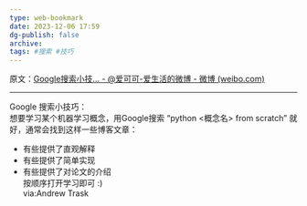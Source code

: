 ```yaml
---
type: web-bookmark
date: 2023-12-06 17:59
dg-publish: false
archive: 
tags: #搜索 #技巧
---
```

原文：[Google搜索小技... - @爱可可-爱生活的微博 - 微博 (weibo.com)](https://weibo.com/1402400261/IqPxNmVhH?pagetype=fav)

---

Google 搜索小技巧：  
想要学习某个机器学习概念，用Google搜索 “python <概念名> from scratch” 就好，通常会找到这样一些博客文章：  
- 有些提供了直观解释  
- 有些提供了简单实现  
- 有些提供了对论文的介绍  
按顺序打开学习即可 :)  
via:Andrew Trask ​​​